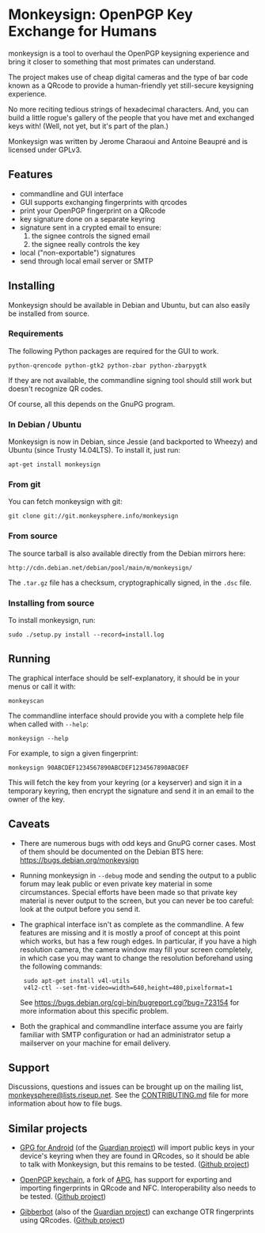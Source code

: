 Monkeysign: OpenPGP Key Exchange for Humans
===========================================

monkeysign is a tool to overhaul the OpenPGP keysigning experience and
bring it closer to something that most primates can understand.

The project makes use of cheap digital cameras and the type of bar
code known as a QRcode to provide a human-friendly yet still-secure
keysigning experience.

No more reciting tedious strings of hexadecimal characters.  And, you
can build a little rogue's gallery of the people that you have met and
exchanged keys with! (Well, not yet, but it's part of the plan.)

Monkeysign was written by Jerome Charaoui and Antoine Beaupré and is
licensed under GPLv3.

Features
---------

 * commandline and GUI interface
 * GUI supports exchanging fingerprints with qrcodes
 * print your OpenPGP fingerprint on a QRcode
 * key signature done on a separate keyring
 * signature sent in a crypted email to ensure:
   1. the signee controls the signed email
   2. the signee really controls the key
 * local ("non-exportable") signatures
 * send through local email server or SMTP

Installing
----------

Monkeysign should be available in Debian and Ubuntu, but can also
easily be installed from source.

### Requirements

The following Python packages are required for the GUI to work.

    python-qrencode python-gtk2 python-zbar python-zbarpygtk

If they are not available, the commandline signing tool should still
work but doesn't recognize QR codes.

Of course, all this depends on the GnuPG program.

### In Debian / Ubuntu

Monkeysign is now in Debian, since Jessie (and backported to Wheezy)
and Ubuntu (since Trusty 14.04LTS). To install it, just run:

    apt-get install monkeysign

### From git

You can fetch monkeysign with git:

    git clone git://git.monkeysphere.info/monkeysign

### From source

The source tarball is also available directly from the Debian mirrors
here:

    http://cdn.debian.net/debian/pool/main/m/monkeysign/

The `.tar.gz` file has a checksum, cryptographically signed, in the
`.dsc` file.

### Installing from source

To install monkeysign, run:

    sudo ./setup.py install --record=install.log

Running
-------

The graphical interface should be self-explanatory, it should be in
your menus or call it with:

    monkeyscan

The commandline interface should provide you with a complete help file
when called with `--help`:

    monkeysign --help

For example, to sign a given fingerprint:

    monkeysign 90ABCDEF1234567890ABCDEF1234567890ABCDEF

This will fetch the key from your keyring (or a keyserver) and sign it
in a temporary keyring, then encrypt the signature and send it in an
email to the owner of the key.

Caveats
-------

 * There are numerous bugs with odd keys and GnuPG corner cases. Most
   of them should be documented on the Debian BTS here:
   https://bugs.debian.org/monkeysign

 * Running monkeysign in `--debug` mode and sending the output to a
   public forum may leak public or even private key material in some
   circumstances. Special efforts have been made so that private key
   material is never output to the screen, but you can never be too
   careful: look at the output before you send it.

 * The graphical interface isn't as complete as the commandline. A few
   features are missing and it is mostly a proof of concept at this
   point which works, but has a few rough edges. In particular, if you
   have a high resolution camera, the camera window may fill your
   screen completely, in which case you may want to change the
   resolution beforehand using the following commands:

        sudo apt-get install v4l-utils
        v4l2-ctl --set-fmt-video=width=640,height=480,pixelformat=1

   See https://bugs.debian.org/cgi-bin/bugreport.cgi?bug=723154 for
   more information about this specific problem.

 * Both the graphical and commandline interface assume you are fairly
   familiar with SMTP configuration or had an administrator setup a
   mailserver on your machine for email delivery.

Support
-------

Discussions, questions and issues can be brought up on the mailing
list, <monkeysphere@lists.riseup.net>. See the [CONTRIBUTING.md][]
file for more information about how to file bugs.

[CONTRIBUTING.md]: CONTRIBUTING.md

Similar projects
----------------

 * [GPG for Android][] (of the [Guardian project][]) will import
   public keys in your device's keyring when they are found in
   QRcodes, so it should be able to talk with Monkeysign, but this
   remains to be tested. ([Github project][])
 
 [GPG for Android]: https://guardianproject.info/code/gnupg/
 [Guardian project]: https://guardianproject.info/
 [Github project]: https://github.com/guardianproject/gnupg-for-android

 * [OpenPGP keychain][], a fork of [APG][], has support for exporting
   and importing fingerprints in QRcode and NFC. Interoperability also
   needs to be tested. ([Github project][2])

 [OpenPGP keychain]: http://sufficientlysecure.org/index.php/openpgp-keychain/
 [APG]: http://www.thialfihar.org/projects/apg/
 [2]: https://github.com/dschuermann/openpgp-keychain

 * [Gibberbot][] (also of the [Guardian project][]) can exchange OTR
   fingerprints using QRcodes. ([Github project][3])

 [Gibberbot]: https://guardianproject.info/apps/gibber/
 [3]: https://github.com/guardianproject/Gibberbot
